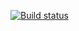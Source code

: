 [![Build status](https://ci.appveyor.com/api/projects/status/4cqbdbo5oa9g6cga?svg=true)](https://ci.appveyor.com/project/Lekon999/aa3)